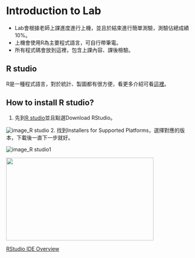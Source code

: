 # Introduction to Lab
* Lab會根據老師上課進度進行上機，並且於結束進行簡單測驗，測驗佔總成績10%。
* 上機會使用R為主要程式語言，可自行帶筆電。
* 所有程式碼會放到這裡，包含上課內容、課後檢驗。

## R studio
R是一種程式語言，對於統計、製圖都有很方便，看更多介紹可看[這裡](https://www.r-project.org/about.html)。
## How to install R studio?

1. 先到[R studio](https://www.rstudio.com/)並且點選Download RStudio。


![image_R studio](https://github.com/Piercecyl/R_Statistics/blob/master/image/R.PNG)
2. 找到Installers for Supported Platforms，選擇對應的版本，下載後一直下一步就好。


![image_R studio1](https://github.com/Piercecyl/R_Statistics/blob/master/image/R2.png)


<p><a href="https://www.rstudio.com/products/rstudio/?wvideo=520zbd3tij"><img src="https://embedwistia-a.akamaihd.net/deliveries/260e6e980f526abaedf8ef3378270c899da74f08.jpg?image_play_button_size=2x&amp;image_crop_resized=960x540&amp;image_play_button=1&amp;image_play_button_color=71a5d4e0" width="400" height="225" style="width: 400px; height: 225px;"></a></p><p><a href="https://www.rstudio.com/products/rstudio/?wvideo=520zbd3tij">RStudio IDE Overview</a></p>





